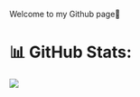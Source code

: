 Welcome to my Github page💫

# 📊 GitHub Stats:
![](https://github-readme-stats.vercel.app/api?username=kanishkumar-k&theme=slateorange&hide_border=false&include_all_commits=false&count_private=false)<br/>
